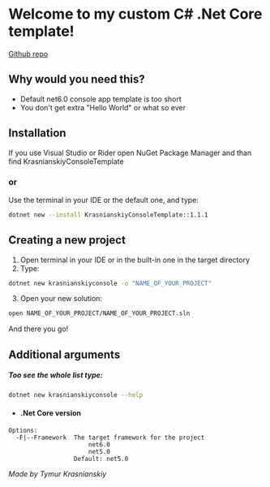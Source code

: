 # Welcome to my custom C# .Net Core template!

[Github repo](https://github.com/T1M0UT/TemplateProjects)

## Why would you need this?

- Default net6.0 console app template is too short
- You don't get extra "Hello World" or what so ever


## Installation

If you use Visual Studio or Rider
open NuGet Package Manager
and than find KrasnianskiyConsoleTemplate

### or

Use the terminal in your IDE or the default one, and type:

```sh
dotnet new --install KrasnianskiyConsoleTemplate::1.1.1
```

## Creating a new project

1. Open terminal in your IDE or in the built-in one in the target directory
2. Type:
```sh
dotnet new krasnianskiyconsole -o "NAME_OF_YOUR_PROJECT"
```
3. Open your new solution:
```sh
open NAME_OF_YOUR_PROJECT/NAME_OF_YOUR_PROJECT.sln
```
And there you go!

## Additional arguments
##### *Too see the whole list type:*

```sh
dotnet new krasnianskiyconsole --help
```
- #### .Net Core version
```
Options:                                              
  -F|--Framework  The target framework for the project
                      net6.0                          
                      net5.0                          
                  Default: net5.0         
```

_Made by Tymur Krasnianskiy_